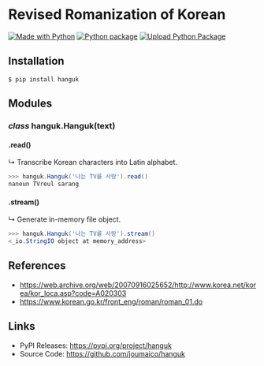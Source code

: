 # Revised Romanization of Korean

[![Made with Python](https://img.shields.io/badge/Python->=3.10-blue?logo=python&logoColor=white)](https://python.org "Go to Python homepage")
[![Python package](https://github.com/joumaico/hanguk/actions/workflows/python-package.yml/badge.svg)](https://github.com/joumaico/hanguk/actions/workflows/python-package.yml)
[![Upload Python Package](https://github.com/joumaico/hanguk/actions/workflows/python-publish.yml/badge.svg)](https://github.com/joumaico/hanguk/actions/workflows/python-publish.yml)

## Installation

```console
$ pip install hanguk
```

## Modules

### *class* hanguk.Hanguk(text)

#### .read()
↳ Transcribe Korean characters into Latin alphabet.
```powershell
>>> hanguk.Hanguk('나는 TV를 사랑').read()
naneun TVreul sarang
```

#### .stream()
↳ Generate in-memory file object.
```powershell
>>> hanguk.Hanguk('나는 TV를 사랑').stream()
<_io.StringIO object at memory_address>
```

## References
* https://web.archive.org/web/20070916025652/http://www.korea.net/korea/kor_loca.asp?code=A020303
* https://www.korean.go.kr/front_eng/roman/roman_01.do

## Links
* PyPI Releases: https://pypi.org/project/hanguk
* Source Code: https://github.com/joumaico/hanguk
